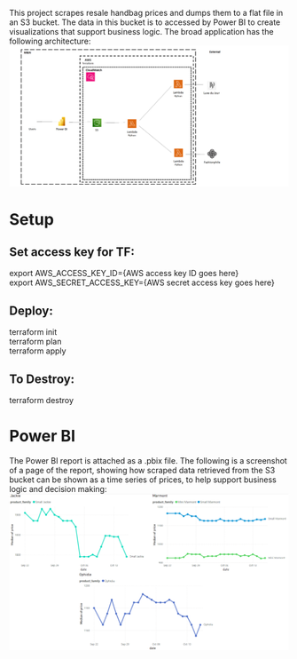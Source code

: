 This project scrapes resale handbag prices and dumps them to a flat file in an S3 bucket. The data in this bucket is to accessed by Power BI to create visualizations that support business logic. The broad application has the following architecture:\
![architectural diagram](./diagram.png)


# Setup
## Set access key for TF:
export AWS_ACCESS_KEY_ID={AWS access key ID goes here}\
export AWS_SECRET_ACCESS_KEY={AWS secret access key goes here}

## Deploy:
terraform init\
terraform plan\
terraform apply

## To Destroy:
terraform destroy

# Power BI	
The Power BI report is attached as a .pbix file. The following is a screenshot of a page of the report, showing how scraped data retrieved from the S3 bucket can be shown as a time series of prices, to help support business logic and decision making:\
![Power BI report](./report.png)